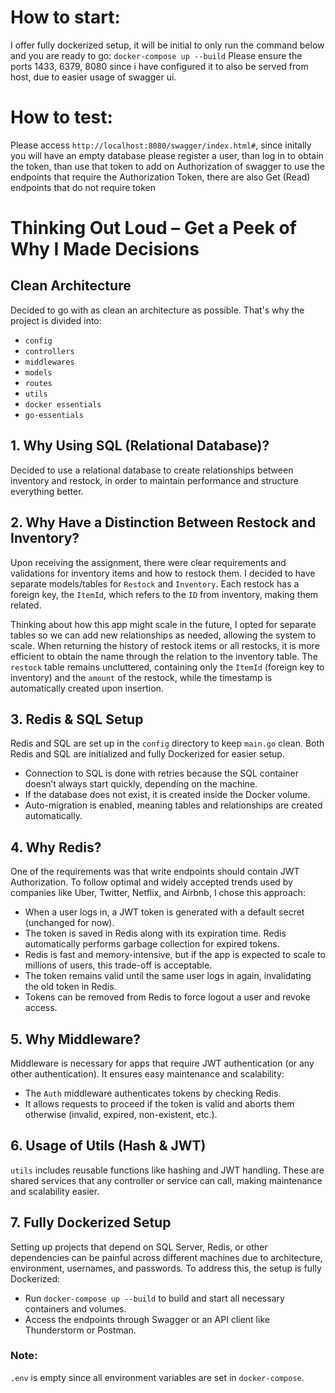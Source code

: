 # How to start:
I offer fully dockerized setup, it will be initial to only run the command below and you are ready to go:
`docker-compose up --build`
Please ensure the ports 1433, 6379, 8080 since i have configured it to also be served from host, due to easier usage of swagger ui.

# How to test:
Please access `http://localhost:8080/swagger/index.html#`, since initally you will have an empty database please register a user, than log in to obtain the token, than use that token to add on Authorization of swagger to use the endpoints that require the Authorization Token, there are also Get (Read) endpoints that do not require token

# Thinking Out Loud – Get a Peek of Why I Made Decisions

## Clean Architecture
Decided to go with as clean an architecture as possible. That's why the project is divided into:
- `config`
- `controllers`
- `middlewares`
- `models`
- `routes`
- `utils`
- `docker essentials`
- `go-essentials`

## 1. Why Using SQL (Relational Database)?
Decided to use a relational database to create relationships between inventory and restock, in order to maintain performance and structure everything better.

## 2. Why Have a Distinction Between Restock and Inventory?
Upon receiving the assignment, there were clear requirements and validations for inventory items and how to restock them. I decided to have separate models/tables for `Restock` and `Inventory`. Each restock has a foreign key, the `ItemId`, which refers to the `ID` from inventory, making them related.

Thinking about how this app might scale in the future, I opted for separate tables so we can add new relationships as needed, allowing the system to scale. When returning the history of restock items or all restocks, it is more efficient to obtain the name through the relation to the inventory table. The `restock` table remains uncluttered, containing only the `ItemId` (foreign key to inventory) and the `amount` of the restock, while the timestamp is automatically created upon insertion.

## 3. Redis & SQL Setup
Redis and SQL are set up in the `config` directory to keep `main.go` clean. Both Redis and SQL are initialized and fully Dockerized for easier setup.

- Connection to SQL is done with retries because the SQL container doesn’t always start quickly, depending on the machine.
- If the database does not exist, it is created inside the Docker volume.
- Auto-migration is enabled, meaning tables and relationships are created automatically.

## 4. Why Redis?
One of the requirements was that write endpoints should contain JWT Authorization. To follow optimal and widely accepted trends used by companies like Uber, Twitter, Netflix, and Airbnb, I chose this approach:

- When a user logs in, a JWT token is generated with a default secret (unchanged for now).
- The token is saved in Redis along with its expiration time. Redis automatically performs garbage collection for expired tokens.
- Redis is fast and memory-intensive, but if the app is expected to scale to millions of users, this trade-off is acceptable.
- The token remains valid until the same user logs in again, invalidating the old token in Redis.
- Tokens can be removed from Redis to force logout a user and revoke access.

## 5. Why Middleware?
Middleware is necessary for apps that require JWT authentication (or any other authentication). It ensures easy maintenance and scalability:

- The `Auth` middleware authenticates tokens by checking Redis.
- It allows requests to proceed if the token is valid and aborts them otherwise (invalid, expired, non-existent, etc.).

## 6. Usage of Utils (Hash & JWT)
`utils` includes reusable functions like hashing and JWT handling. These are shared services that any controller or service can call, making maintenance and scalability easier.

## 7. Fully Dockerized Setup
Setting up projects that depend on SQL Server, Redis, or other dependencies can be painful across different machines due to architecture, environment, usernames, and passwords. To address this, the setup is fully Dockerized:

- Run `docker-compose up --build` to build and start all necessary containers and volumes.
- Access the endpoints through Swagger or an API client like Thunderstorm or Postman.

### Note:
`.env` is empty since all environment variables are set in `docker-compose`.
